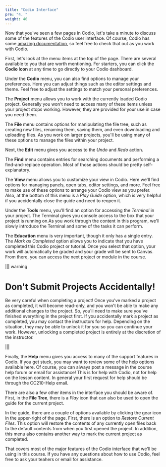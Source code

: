 ```yaml
---
title: "Codio Interface"
pre: "4. "
weight: 40
---
```


Now that you've seen a few pages in Codio, let's take a minute to discuss some of the features of the Codio user interface. Of course, Codio has some [amazing documentation](https://codio.com/docs/), so feel free to check that out as you work with Codio.

First, let's look at the menu items at the top of the page. There are several available to you that are worth mentioning. For starters, you can click the **Codio Icon** at any time to go directly to your Codio dashboard.

Under the **Codio** menu, you can also find options to manage your preferences. Here you can adjust things such as the editor settings and theme. Feel free to adjust the settings to match your personal preferences. 

The **Project** menu allows you to work with the currently loaded Codio project. Generally you won't need to access many of these items unless your project stops working. However, they are provided for your use in case you need them.

The **File** menu contains options for manipulating the file tree, such as creating new files, renaming them, saving them, and even downloading and uploading files. As you work on larger projects, you'll be using many of these options to manage the files within your project.

Next, the **Edit** menu gives you access to the _Undo_ and _Redo_ action. 

The **Find** menu contains entries for searching documents and performing a find-and-replace operation. Most of those actions should be pretty self-explanatory.

The **View** menu allows you to customize your view in Codio. Here we'll find options for managing panels, open tabs, editor settings, and more. Feel free to make use of these options to arrange your Codio view as you prefer. Also, at the bottom of this menu is a _Play Guide_ option, which is very helpful if you accidentally close the guide and need to reopen it. 

Under the **Tools** menu, you'll find an option for accessing the _Terminal_ in your project. The Terminal gives you console access to the box that your project is running on.As you work through the content in this program, we'll slowly introduce the Terminal and some of the tasks it can perform. 

The **Education** menu is very important, though it only has a single entry. The _Mark as Completed_ option allows you to indicate that you have completed this Codio project or tutorial. Once you select that option, your work will automatically be graded and your grade will be sent to Canvas. From there, you can access the next project or module in the course. 

||| warning

# Don't Submit Projects Accidentally!

Be very careful when completing a project! Once you've marked a project as completed, it will become read-only, and you won't be able to make any additional changes to the project. So, you'll need to make sure you've finished everything in the project first. If you accidentally mark a project as completed, you may contact the instructors for help. Depending on the situation, they may be able to unlock it for you so you can continue your work. However, unlocking a completed project is entirely at the discretion of the instructor. 

|||

Finally, the **Help** menu gives you access to many of the support features in Codio. If you get stuck, you may want to review some of the help options available here. Of course, you can always post a message in the course help forum or email for assistance!  This is for help with Codio, not for help on the lesson content.  In general your first request for help should be through the CC210-Help email.

There are also a few other items in the interface you should be aware of. First, in the **File Tree**, there is a _Play_ icon that can also be used to open the guide for the current project. 

In the guide, there are a couple of options available by clicking the gear icon in the upper-right of the page. First, there is an option to _Restore Current Files_. This option will restore the contents of any currently open files back to the default contents from when you first opened the project. In addition, this menu also contains another way to mark the current project as completed. 

That covers most of the major features of the Codio interface that we'll be using in this course. If you have any questions about how to use Codio, feel free to ask your teahers or email for assistance.